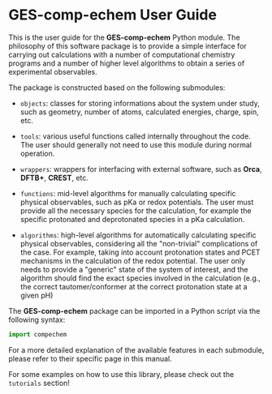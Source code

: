 # GES-comp-echem User Guide

This is the user guide for the **GES-comp-echem** Python module. The philosophy of this software package is to provide a simple interface for carrying out calculations with a number of computational chemistry programs and a number of higher level algorithms to obtain a series of experimental observables.

The package is constructed based on the following submodules:

* `objects`: classes for storing informations about the system under study, such as geometry, number of atoms, calculated energies, charge, spin, etc.

* `tools`: various useful functions called internally throughout the code. The user should generally not need to use this module during normal operation.
* `wrappers`: wrappers for interfacing with external software, such as **Orca**, **DFTB+**, **CREST**, etc.

* `functions`: mid-level algorithms for manually calculating specific physical observables, such as pKa or redox potentials. The user must provide all the necessary species for the calculation, for example the specific protonated and deprotonated species in a pKa calculation.

* `algorithms`: high-level algorithms for automatically calculating specific physical observables, considering all the "non-trivial" complications of the case. For example, taking into account protonation states and PCET mechanisms in the calculation of the redox potential. The user only needs to provide a "generic" state of the system of interest, and the algorithm should find the exact species involved in the calculation (e.g., the correct tautomer/conformer at the correct protonation state at a given pH)

The **GES-comp-echem** package can be imported in a Python script via the following syntax:

```python
import compechem
```

For a more detailed explanation of the available features in each submodule, please refer to their specific page in this manual.

For some examples on how to use this library, please check out the `tutorials` section!